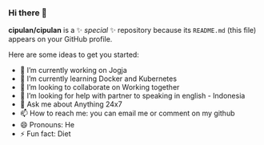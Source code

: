 ### Hi there 👋

**cipulan/cipulan** is a ✨ _special_ ✨ repository because its `README.md` (this file) appears on your GitHub profile.

Here are some ideas to get you started:

- 🔭 I’m currently working on Jogja
- 🌱 I’m currently learning Docker and Kubernetes
- 👯 I’m looking to collaborate on Working together
- 🤔 I’m looking for help with partner to speaking in english - Indonesia
- 💬 Ask me about Anything 24x7
- 📫 How to reach me: you can email me or comment on my github
- 😄 Pronouns: He
- ⚡ Fun fact: Diet
